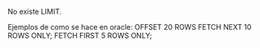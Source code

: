 No existe LIMIT.

Ejemplos de como se hace en oracle:
OFFSET 20 ROWS FETCH NEXT 10 ROWS ONLY;
FETCH FIRST 5 ROWS ONLY;
